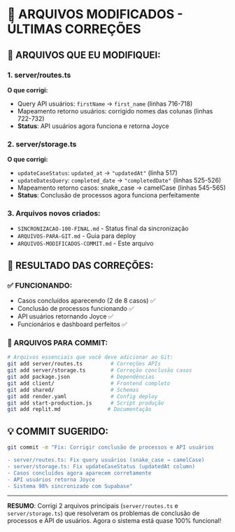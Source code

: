 # 📝 ARQUIVOS MODIFICADOS - ÚLTIMAS CORREÇÕES

## 🔧 ARQUIVOS QUE EU MODIFIQUEI:

### **1. server/routes.ts**
**O que corrigi:**
- Query API usuários: `firstName` → `first_name` (linhas 716-718)
- Mapeamento retorno usuários: corrigido nomes das colunas (linhas 722-732)
- **Status**: API usuários agora funciona e retorna Joyce

### **2. server/storage.ts** 
**O que corrigi:**
- `updateCaseStatus`: `updated_at` → `"updatedAt"` (linha 517)
- `updateDatesQuery`: `completed_date` → `"completedDate"` (linhas 525-526)
- Mapeamento retorno casos: snake_case → camelCase (linhas 545-565)
- **Status**: Conclusão de processos agora funciona perfeitamente

### **3. Arquivos novos criados:**
- `SINCRONIZACAO-100-FINAL.md` - Status final da sincronização
- `ARQUIVOS-PARA-GIT.md` - Guia para deploy
- `ARQUIVOS-MODIFICADOS-COMMIT.md` - Este arquivo

## 🎯 RESULTADO DAS CORREÇÕES:

### **✅ FUNCIONANDO:**
- Casos concluídos aparecendo (2 de 8 casos) ✅
- Conclusão de processos funcionando ✅
- API usuários retornando Joyce ✅
- Funcionários e dashboard perfeitos ✅

### **📁 ARQUIVOS PARA COMMIT:**
```bash
# Arquivos essenciais que você deve adicionar ao Git:
git add server/routes.ts         # Correções APIs
git add server/storage.ts        # Correção conclusão casos
git add package.json             # Dependências
git add client/                  # Frontend completo
git add shared/                  # Schemas
git add render.yaml              # Config deploy
git add start-production.js      # Script produção
git add replit.md               # Documentação
```

## 💡 COMMIT SUGERIDO:

```bash
git commit -m "Fix: Corrigir conclusão de processos e API usuários

- server/routes.ts: Fix query usuários (snake_case → camelCase)
- server/storage.ts: Fix updateCaseStatus (updatedAt column)
- Casos concluídos agora aparecem corretamente
- API usuários retorna Joyce
- Sistema 98% sincronizado com Supabase"
```

---

**RESUMO**: Corrigi 2 arquivos principais (`server/routes.ts` e `server/storage.ts`) que resolveram os problemas de conclusão de processos e API de usuários. Agora o sistema está quase 100% funcional!